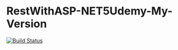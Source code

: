 # RestWithASP-NET5Udemy-My-Version

[![Build Status](https://app.travis-ci.com/arthurcant/RestWithASP-NET5Udemy-My-Version.svg?branch=main)](https://app.travis-ci.com/arthurcant/RestWithASP-NET5Udemy-My-Version)